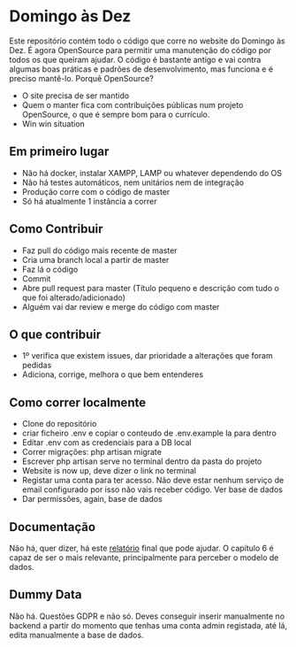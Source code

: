 # Domingo às Dez

Este repositório contém todo o código que corre no website do Domingo às Dez. É agora OpenSource para permitir uma manutenção do código por todos os que queiram ajudar. O código é bastante antigo e vai contra algumas boas práticas e padrões de desenvolvimento, mas funciona e é preciso mantê-lo. Porquê OpenSource?
- O site precisa de ser mantido
- Quem o manter fica com contribuições públicas num projeto OpenSource, o que é sempre bom para o currículo.
- Win win situation

## Em primeiro lugar
- Não há docker, instalar XAMPP, LAMP ou whatever dependendo do OS
- Não há testes automáticos, nem unitários nem de integração
- Produção corre com o código de master
- Só há atualmente 1 instância a correr

## Como Contribuir
- Faz pull do código mais recente de master
- Cria uma branch local a partir de master
- Faz lá o código
- Commit
- Abre pull request para master (Título pequeno e descrição com tudo o que foi alterado/adicionado)
- Alguém vai dar review e merge do código com master

## O que contribuir
- 1º verifica que existem issues, dar prioridade a alterações que foram pedidas
- Adiciona, corrige, melhora o que bem entenderes

## Como correr localmente
- Clone do repositório
- criar ficheiro .env e copiar o conteudo de .env.example la para dentro
- Editar .env com as credenciais para a DB local
- Correr migrações: php artisan migrate
- Escrever php artisan serve no terminal dentro da pasta do projeto
- Website is now up, deve dizer o link no terminal
- Registar uma conta para ter acesso. Não deve estar nenhum serviço de email configurado por isso não vais receber código. Ver base de dados
- Dar permissões, again, base de dados

## Documentação
Não há, quer dizer, há este [relatório](https://drive.google.com/file/d/1P0AJalnBdpLy_eTr7AdMmCxPQnOaa3ex/view?usp=sharing) final que pode ajudar. O capítulo 6 é capaz de ser o mais relevante, principalmente para perceber o modelo de dados.

## Dummy Data
Não há. Questões GDPR e não só. Deves conseguir inserir manualmente no backend a partir do momento que tenhas uma conta admin registada, até lá, edita manualmente a base de dados.

